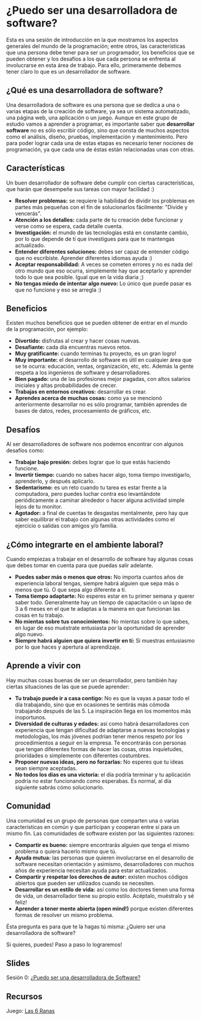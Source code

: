 ¿Puedo ser una desarrolladora de software?
===

Esta es una sesión de introducción en la que mostramos los aspectos generales del mundo de la programación; entre otros, las características que una persona debe tener para ser un programador, los beneficios que se pueden obtener y los desafíos a los que cada persona se enfrenta al involucrarse en esta área de trabajo. Para ello, primeramente debemos tener claro lo que es un desarrollador de software.

¿Qué es una desarrolladora de software?
--

Una desarrolladora de software es una persona que se dedica a una o varias etapas de la creación de software, ya sea un sistema automatizado, una página web, una aplicación o un juego. Aunque en este grupo de estudio vamos a aprender a programar, es importante saber que **desarrollar software** no es sólo escribir código, sino que consta de muchos aspectos como el análisis, diseño, pruebas, implementación y mantenimiento. Pero para poder lograr cada una de estas etapas es necesario tener nociones de programación, ya que cada una de éstas están relacionadas unas con otras.

Características
--

Un buen desarrollador de software debe cumplir con ciertas características, que harán que desempeñe sus tareas con mayor facilidad :)

- **Resolver problemas:** se requiere la habilidad de dividir los problemas en partes más pequeñas con el fin de solucionarlos fácilmente: "Divide y vencerás".
- **Atención a los detalles:** cada parte de tu creación debe funcionar y verse como se espera, cada detalle cuenta.
- **Investigación:** el mundo de las tecnologías está en constante cambio, por lo que depende de tí que investigues para que te mantengas actualizado.
- **Entender diferentes soluciones:** debes ser capaz de entender código que no escribiste. Aprender diferentes idiomas ayuda :)
- **Aceptar responsabilidad:** A veces se cometen errores y no es nada del otro mundo que eso ocurra, simplemente hay que aceptarlo y aprender todo lo que sea posible. Igual que en la vida diaria ;)
- **No tengas miedo de intentar algo nuevo:** Lo único que puede pasar es que no funcione y eso se arregla :)

Beneficios
--

Existen muchos beneficios que se pueden obtener de entrar en el mundo de la programación, por ejemplo:

- **Divertido:** disfrutas al crear y hacer cosas nuevas.
- **Desafiante:** cada día encuentras nuevos retos.
- **Muy gratificante:** cuando terminas tu proyecto, es un gran logro!
- **Muy importante:** el desarrollo de software es útil en cualquier área que se te ocurra: educación, ventas, organización, etc, etc. Además la gente respeta a los ingenieros de software y desarrolladores.
- **Bien pagado:** una de las profesiones mejor pagadas, con altos salarios iniciales y altas probabilidades de crecer.
- **Trabajas en entornos creativos:** desarrollar es crear.
- **Aprendes acerca de muchas cosas:** como ya se mencionó anteriormente desarrollar no es sólo programar, también aprendes de bases de datos, redes, procesamiento de gráficos, etc.

Desafíos
--

Al ser desarrolladores de software nos podemos encontrar con algunos desafíos como:

- **Trabajar bajo presión:** debes lograr que lo que estás haciendo funcione.
- **Invertir tiempo:** cuando no sabes hacer algo, toma tiempo investigarlo, aprenderlo, y después aplicarlo.
- **Sedentarismo:** es un reto cuando tu tarea es estar frente a la computadora, pero puedes luchar contra eso levantándote periódicamente a caminar alrededor o hacer alguna actividad simple lejos de tu monitor.
- **Agotador:** a final de cuentas te desgastas mentalmente, pero hay que saber equilibrar el trabajo con algunas otras actividades como el ejercicio o salidas con amigos y/o familia.

¿Cómo integrarte en el ambiente laboral?
--

Cuando empiezas a trabajar en el desarrollo de software hay algunas cosas que debes tomar en cuenta para que puedas salir adelante.

- **Puedes saber más o menos que otros:** No importa cuantos años de experiencia laboral tengas, siempre habrá alguien que sepa más o menos que tú. O que sepa algo diferente a tí.
- **Toma tiempo adaptarte:** No esperes estar en tu primer semana y querer saber todo. Generalmente hay un tiempo de capacitación o un lapso de 3 a 6 meses en el que te adaptas a la manera en que funcionan las cosas en tu trabajo.
- **No mientas sobre tus conocimientos:** No mientas sobre lo que sabes, en lugar de eso muéstrate entusiasta por la oportunidad de aprender algo nuevo.
- **Siempre habrá alguien que quiera invertir en tí:**  Si muestras entusiasmo por lo que haces y apertura al aprendizaje.

Aprende a vivir con
--

Hay muchas cosas buenas de ser un desarrollador, pero también hay ciertas situaciones de las que se puede aprender:

- **Tu trabajo puede ir a casa contigo:**  No es que la vayas a pasar todo el día trabajando, sino que en ocasiones te sentirás más cómoda trabajando después de las 5.  La inspiración llega en los momentos más inoportunos.
- **Diversidad de culturas y edades:** así como habrá desarrolladores con experiencia que tengan dificultad de adaptarse a nuevas tecnologías y metodologías, los más jóvenes podrían tener menos respeto por los procedimientos a seguir en la empresa. Te encontrarás con personas que tengan diferentes formas de hacer las cosas, otras inquietudes, prioridades o simplemente con diferentes costumbres.
- **Proponer nuevas ideas, pero no forzarlas:** No esperes que tu ideas sean siempre aceptadas.
- **No todos los días es una victoria:** el día podría terminar y tu aplicación podría no estar funcionando como esperabas. Es normal, al día siguiente sabrás cómo solucionarlo.

Comunidad
--

Una comunidad es un grupo de personas que comparten una o varias características en común y que participan y cooperan entre sí para un mismo fin. Las comunidades de software existen por las siguientes razones:

- **Compartir es bueno:** siempre encontrarás alguien que tenga el mismo problema o quiera hacerlo mismo que tú.
- **Ayuda mutua:** las personas que quieren involucrarse en el desarrollo de software necesitan orientación y asimismo, desarrolladores con muchos años de experiencia necesitan ayuda para estar actualizados.
- **Compartir y respetar los derechos de autor:** existen muchos códigos abiertos que pueden ser utilizados cuando se necesiten.
- **Desarrollar es un estilo de vida:** así como los doctores tienen una forma de vida, un desarrollador tiene su propio estilo. Acéptalo, muéstralo y sé feliz!
- **Aprender a tener mente abierta (open mind!)** porque existen diferentes formas de resolver un mismo problema.

Ésta pregunta es para que te la hagas tú misma:
¿Quiero ser una desarrolladora de software?

Si quieres, puedes! Paso a paso lo lograremos!

Slides
--

Sesión 0: [¿Puedo ser una desarrolladora de Software?](https://www.haikudeck.com/puedo-ser-una-desarrolladora-de-software-education-presentation-f2rVe9Q9Ee)

Recursos
--

Juego: [Las 6 Ranas](http://www.juegosdiarios.com/juegos/3-ranas.html)

